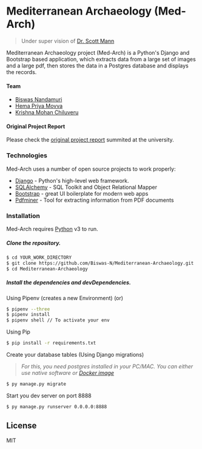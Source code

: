 # Mediterranean Archaeology (Med-Arch)
> Under super vision of [Dr. Scott Mann](https://scholars.latrobe.edu.au/display/smann)

Mediterranean Archaeology project (Med-Arch) is a Python's Django and Bootstrap based application, which extracts data from a large set of images and a large pdf, then stores the data in a Postgres database and displays the records.

#### Team
* [Biswas Nandamuri](https://www.linkedin.com/in/biswas-n/)
* [Hema Priya Movva](https://www.linkedin.com/in/hema-priya-08521681/)
* [Krishna Mohan Chiluveru](https://www.linkedin.com/in/krishna-chiluveru-61314915b/)

#### Original Project Report
Please check the [original project report](https://docs.biswas.coffee/Mediterranean-Archaeology.pdf) summited at the university.

### Technologies

Med-Arch uses a number of open source projects to work properly:

* [Django](https://www.djangoproject.com/) - Python's high-level web framework.
* [SQLAlchemy](https://github.com/sqlalchemy/sqlalchemy/) - SQL Toolkit and Object Relational Mapper
* [Bootstrap](https://getbootstrap.com/) - great UI boilerplate for modern web apps
* [Pdfminer](https://github.com/pdfminer/pdfminer.six) - Tool for extracting information from PDF documents

### Installation

Med-Arch requires [Python](https://www.python.org/) v3 to run.

##### Clone the repository.

```sh
$ cd YOUR_WORK_DIRECTORY
$ git clone https://github.com/Biswas-N/Mediterranean-Archaeology.git
$ cd Mediterranean-Archaeology
```

##### Install the dependencies and devDependencies.

Using Pipenv (creates a new Environment) (or)
```sh
$ pipenv --three
$ pipenv install
$ pipenv shell // To activate your env
```

Using Pip
```sh
$ pip install -r requirements.txt
```

Create your database tables (Using Django migrations)
> _For this, you need postgres installed in your PC/MAC. You can either use native software or [Docker image](https://hub.docker.com/_/postgres)_
```sh
$ py manage.py migrate
```

Start you dev server on port 8888
```sh
$ py manage.py runserver 0.0.0.0:8888
```

License
----

MIT
